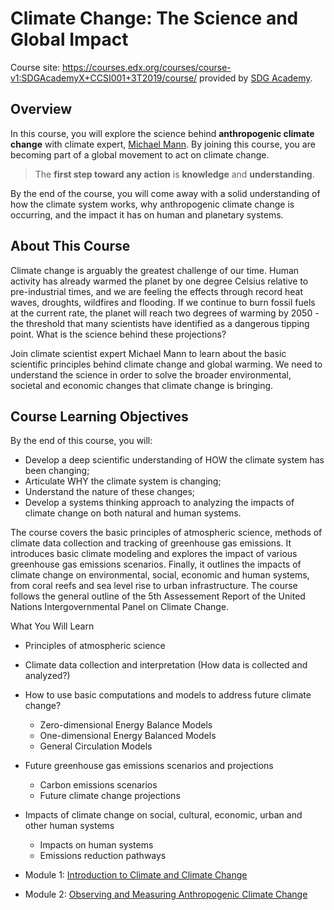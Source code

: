 # Climate Change: The Science and Global Impact

Course site: https://courses.edx.org/courses/course-v1:SDGAcademyX+CCSI001+3T2019/course/ provided by [SDG Academy](https://sdgacademy.org/).

## Overview 

In this course, you will explore the science behind **anthropogenic climate change** with climate expert, [Michael Mann](https://en.wikipedia.org/wiki/Michael_E._Mann). By joining this course, you are becoming part of a global movement to act on climate change.

> The **first step toward any action** is **knowledge** and **understanding**.

By the end of the course, you will come away with a solid understanding of how the climate system works, why anthropogenic climate change is occurring, and the impact it has on human and planetary systems.

## About This Course

Climate change is arguably the greatest challenge of our time. Human activity has already warmed the planet by one degree Celsius relative to pre-industrial times, and we are feeling the effects through record heat waves, droughts, wildfires and flooding. If we continue to burn fossil fuels at the current rate, the planet will reach two degrees of warming by 2050 - the threshold that many scientists have identified as a dangerous tipping point. What is the science behind these projections? 

Join climate scientist expert Michael Mann to learn about the basic scientific principles behind climate change and global warming. We need to understand the science in order to solve the broader environmental, societal and economic changes that climate change is bringing. 


## Course Learning Objectives

By the end of this course, you will:

* Develop a deep scientific understanding of HOW the climate system has been changing;
* Articulate WHY the climate system is changing;
* Understand the nature of these changes;
* Develop a systems thinking approach to analyzing the impacts of climate change on both natural and human systems.

The course covers the basic principles of atmospheric science, methods of climate data collection and tracking of greenhouse gas emissions. It introduces basic climate modeling and explores the impact of various greenhouse gas emissions scenarios. Finally, it outlines the impacts of climate change on environmental, social, economic and human systems, from coral reefs and sea level rise to urban infrastructure. The course follows the general outline of the 5th Assessement Report of the United Nations Intergovernmental Panel on Climate Change.

What You Will Learn

* Principles of atmospheric science
* Climate data collection and interpretation (How data is collected and analyzed?)
* How to use basic computations and models to address future climate change?
    * Zero-dimensional Energy Balance Models 
    * One-dimensional Energy Balanced Models
    * General Circulation Models
* Future greenhouse gas emissions scenarios and projections
    * Carbon emissions scenarios
    * Future climate change projections
* Impacts of climate change on social, cultural, economic, urban and other human systems
    * Impacts on human systems
    * Emissions reduction pathways


* Module 1: [Introduction to Climate and Climate Change](01_Introduction_to_Climate_and_Climate_Change.md)
* Module 2: [Observing and Measuring Anthropogenic Climate Change](02_Observing_and_Measuring_Anthropogenic_Climate_Change.md)
